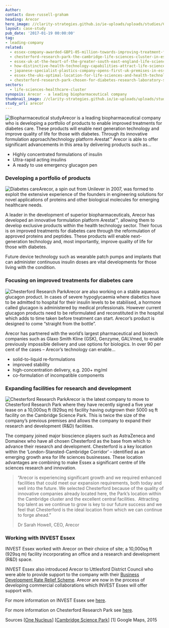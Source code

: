 ```yaml
---
Author:
contact: dave-russell-graham
heading: Arecor
hero_image: //clarity-strategies.github.io/ie-uploads/uploads/studies/Chesterford_RP_2_1980.jpg
layout: case-study
pub_date: '2017-01-19 00:00:00'
tag: 
- leading-company
related:
  - essex-company-awarded-GBP1-05-million-towards-improving-treatment-for-diabetes-care
  - chesterford-research-park-the-cambridge-life-sciences-cluster-in-essex
  - essex-uk-at-the-heart-of-the-greater-south-east-england-life-sciences-and-healthcare-cluster
  - how-distinctive-health-technology-capabilities-attract-life-science-healthcare-companies-to-essex
  - japanese-specialist-plastics-company-opens-first-uk-premises-in-essex
  - essex-the-uks-optimal-location-for-life-sciences-and-health-technology-companies
  - chesterford-research-park-chosen-for-diabetes-research-laboratory-space
sectors:
  - life-sciences-healthcare-cluster
synopsis: Arecor - a leading biopharmaceutical company
thumbnail_image: //clarity-strategies.github.io/ie-uploads/uploads/studies/diabetes-1_555.jpg
study_url: arecor
---
```



![Biopharmaceutical study](//clarity-strategies.github.io/ie-uploads/uploads/about/research-lab_400.jpg)Arecor is a leading biopharmaceutical company who is developing a portfolio of products to enable improved treatments for diabetes care. These products will enable next generation technology and improve quality of life for those with diabetes. Through its innovative formulation approach/technology platform Arestat™ Arecor is able to offer significant advancements in this area by delivering products such as…

* Highly concentrated formulations of insulin
* Ultra-rapid acting insulins
* A ready to use emergency glucagon pen

### Developing a portfolio of products

![Diabetes care](//clarity-strategies.github.io/ie-uploads/uploads/about/proper-testing_400.jpg)Arecor, a spin out from Unilever in 2007, was formed to exploit the extensive experience of the founders in engineering solutions for novel applications of proteins and other biological molecules for emerging healthcare needs.

A leader in the development of superior biopharmaceuticals, Arecor has developed an innovative formulation platform Arestat™, allowing them to develop exclusive products within the health technology sector. Their focus is on improved treatments for diabetes care through the reformulation of approved proteins and peptides. These products will enable next-generation technology and, most importantly, improve quality of life for those with diabetes.

Future device technology such as wearable patch pumps and implants that can administer continuous insulin doses are vital developments for those living with the condition.

### Focusing on improved treatments for diabetes care

![Chesterford Research Park](//clarity-strategies.github.io/ie-uploads/uploads/about/Chesterford_RP_2_400.jpg)Arecor are also working on a stable aqueous glucagon product. In cases of severe hypoglycaemia where diabetics have to be admitted to hospital for their insulin levels to be stabilised, a hormone called glucagon is administered by medical professionals. However current glucagon products need to be reformulated and reconstituted in the hospital which adds to time taken before treatment can start. Arecor’s product is designed to come “straight from the bottle”.

Arecor has partnered with the world’s largest pharmaceutical and biotech companies such as Glaxo Smith Kline (GSK), Genzyme, GALVmed, to enable previously impossible delivery and use options for biologics. In over 90 per cent of the cases – Arecor’s technology can enable…

* solid-to-liquid re-formulations
* improved stability
* high-concentration delivery, e.g. 200+ mg/ml
* co-formulation of incompatible components

### Expanding facilities for research and development

![Chesterford Research Park](//clarity-strategies.github.io/ie-uploads/uploads/about/Chesterford_RP_1_400.jpg)Arecor is the latest company to move to Chesterford Research Park where they have recently signed a five year lease on a 10,000sq ft (929sq m) facility having outgrown their 5000 sq ft facility on the Cambridge Science Park. This is twice the size of the company’s previous premises and allows the company to expand their research and development (R&D) facilities.

The company joined major bioscience players such as AstraZeneca and Domainex who have all chosen Chesterford as the base from which to advance their research and development. Chesterford is a key location within the ‘London-Stansted-Cambridge Corridor’ – identified as an emerging growth area for life sciences businesses. These location advantages are combining to make Essex a significant centre of life sciences research and innovation.

> “Arecor is experiencing significant growth and we required enhanced facilities that could meet our expansion requirements, both today and well into the future. We selected Chesterford because of the quality of innovative companies already located here, the Park’s location within the Cambridge cluster and the excellent central facilities.  Attracting top talent as we continue to grow is key to our future success and we feel that Chesterford is the ideal location from which we can continue to forge ahead.”
>
>
> Dr Sarah Howell, CEO, Arecor

### Working with INVEST Essex

INVEST Essex worked with Arecor on their choice of site; a 10,000sq ft (929sq m) facility incorporating an office and a research and development (R&D) space.

INVEST Essex also introduced Arecor to Uttlesford District Council who were able to provide support to the company with their [Business Development Rate Relief Scheme](http://investessex.co.uk/blog/business-development-rate-relief-scheme#.WFvipNKLSM9). Arecor are now in the process of developing commercial collaborations which INVEST Essex will offer support with.

For more information on INVEST Essex see [here](http://investessex.co.uk/).

For more information on Chesterford Research Park see [here](http://investessex.co.uk/studies/place-studies/chesterford-research-park1).

Sources [[One Nucleus](http://www.onenucleus.com/directory&amp;sa=X&amp;ei=YTveTYa9JYbY0QHJ29HgCg&amp;ved=0CE4Q6QUoATAGODI&amp;usg=AFQjCNHnXo5Cikl9CCfkEB7aEpF8cb5PVg%25253Fid=7%25253Fid=10%253Fid=7%3Fid=7004?id=130)] [[Cambridge Science Park](http://www.cambridgesciencepark.co.uk/company-directory/arecor/)] [1] Google Maps, 2015